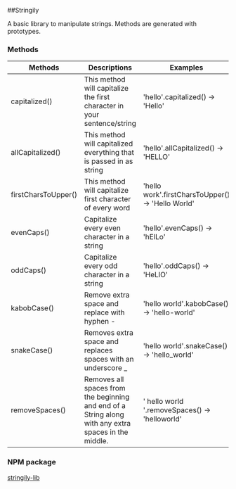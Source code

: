##Stringily

A basic library to manipulate strings. Methods are generated with prototypes.

### Methods

| Methods  | Descriptions  | Examples  |
|---|---|---|
| capitalized()  | This method will capitalize the first character in your sentence/string | 'hello'.capitalized() -> 'Hello'  |
| allCapitalized()  | This method will capitalized everything that is passed in as string  | 'hello'.allCapitalized() -> 'HELLO'  |
| firstCharsToUpper()  | This method will capitalize first character of every word  |  'hello work'.firstCharsToUpper() -> 'Hello World' |
| evenCaps()  | Capitalize every even character in a string  | 'hello'.evenCaps() -> 'hElLo'  |
| oddCaps()  | Capitalize every odd character in a string | 'hello'.oddCaps() -> 'HeLlO'  |
| kabobCase()  | Remove extra space and replace with hyphen -  | 'hello world'.kabobCase() -> 'hello-world'  |
| snakeCase()  | Removes extra space and replaces spaces with an underscore _  | 'hello world'.snakeCase() -> 'hello_world'  |
| removeSpaces() | Removes all spaces from the beginning and end of a String along with any extra spaces in the middle.  | '  hello world  '.removeSpaces() -> 'helloworld' |

### NPM package

[stringily-lib](https://www.npmjs.com/package/stringily-lib)